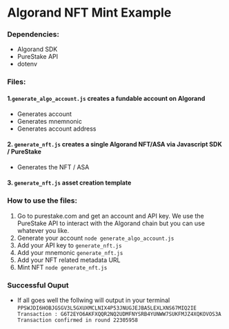 # Algorand NFT Mint Example

### Dependencies:
- Algorand SDK 
- PureStake API
- dotenv

### Files:

#### 1.`generate_algo_account.js` creates a fundable account on Algorand

- Generates account 
- Generates mnemnonic 
- Generates account address



#### 2. `generate_nft.js` creates a single Algorand NFT/ASA via Javascript SDK / PureStake

- Generates the NFT / ASA



#### 3. `generate_nft.js` asset creation template


### How to use the files: 

1. Go to purestake.com and get an account and API key. We use the PureStake API to interact with the Algorand chain but you can use whatever you like.
2. Generate your account `node generate_algo_account.js`
3. Add your API key to `generate_nft.js `
4. Add your mnemonic `generate_nft.js` 
5. Add your NFT related metadata URL
6. Mint NFT `node generate_nft.js`

### Successful Ouput
- If all goes well the follwing will output in your terminal
`
PPSWJDI6HOBJGSGV3L5GXUXMCLNIX4P53JNUGJEJBA5LEXLXNS67MIQ2IE
Transaction : G6T2EYO6AKFXQQR2NQ2UDMFNYSRB4YUNWW7SUKFMJZ4XQKOVOS3A
Transaction confirmed in round 22305958
`